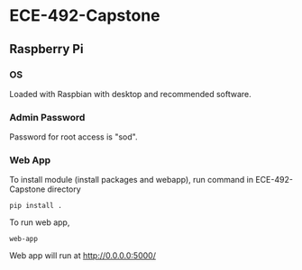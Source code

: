 # ECE-492-Capstone

## Raspberry Pi

### OS

Loaded with Raspbian with desktop and recommended software.

### Admin Password

Password for root access is "sod".

### Web App

To install module (install packages and webapp), run command in ECE-492-Capstone directory

```pip install .```

To run web app,

```web-app```

Web app will run at http://0.0.0.0:5000/